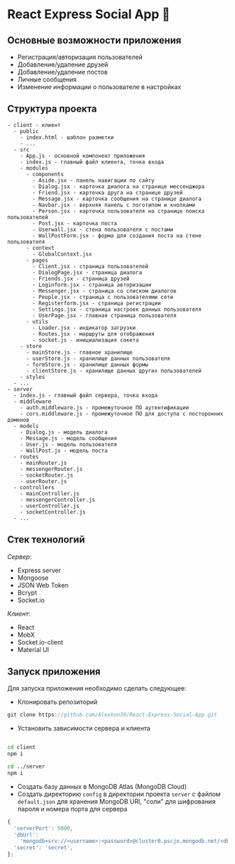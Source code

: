 # React Express Social App :metal:

## Основные возможности приложения

- Регистрация/авторизация пользователей
- Добавление/удаление друзей
- Добавление/удаление постов
- Личные сообщения
- Изменение информации о пользователе в настройках

## Структура проекта

```
- client - клиент
  - public
    - index.html - шаблон разметки
    - ...
  - src
    - App.js - основной компонент приложения
    - index.js - главный файл клиента, точка входа
    - modules
      - components
        - Aside.jsx - панель навигации по сайту
        - Dialog.jsx - карточка диалога на странице мессенджера
        - Friend.jsx - карточка друга на странице друзей
        - Message.jsx - карточка сообщения на странице диалога
        - Navbar.jsx - верхняя панель с логотипом и кнопками
        - Person.jsx - карточка пользователя на странице поиска пользователей
        - Post.jsx - карточка поста
        - Userwall.jsx - стена пользователя с постами
        - WallPostForm.jsx - форма для создания поста на стене пользователя
      - context
        - GlobalContext.jsx
      - pages
        - Client.jsx - страница пользователей
        - DialogPage.jsx - страница диалога
        - Friends.jsx - страница друзей
        - Loginform.jsx - страница авторизации
        - Messenger.jsx - страница со списком диалогов
        - People.jsx - страница с пользователями сети
        - Registerform.jsx - страница регистрации
        - Settings.jsx - страница настроек данных пользователя
        - UserPage.jsx - главная страница пользователя
      - utils
        - Loader.jsx - индикатор загрузки
        - Routes.jsx - маршруты для отображения
        - socket.js - инициализация сокета
    - store
      - mainStore.js - главное хранилище
      - userStore.js - хранилище данных пользователя
      - formStore.js - хранилище данных формы
      - clientStore.js - хранилище данных других пользователей
    - styles
  - ...
- server
  - index.js - главный файл сервера, точка входа
  - middleware
    - auth.middleware.js - промежуточное ПО аутентификации
    - cors.middleware.js - промежуточное ПО для доступа с посторонних доменов
  - models
    - Dialog.js - модель диалога
    - Message.js - модель сообщения
    - User.js - модель пользователя
    - WallPost.js - модель поста
  - routes
    - mainRouter.js
    - messengerRouter.js
    - socketRouter.js
    - userRouter.js
  - controllers
    - mainController.js
    - messengerController.js
    - userController.js
    - socketController.js
  - ...
```

## Стек технологий

_Сервер_:

- Express server
- Mongoose
- JSON Web Token
- Bcrypt
- Socket.io

_Клиент_:

- React
- MobX
- Socket.io-client
- Material UI

## Запуск приложения

Для запуска приложения необходимо сделать следующее:

- Клонировать репозиторий

```js
git clone https://github.com/Alexkon30/React-Express-Social-App.git
```

- Установить зависимости сервера и клиента

```bash

cd client
npm i

cd ../server
npm i
```

- Создать базу данных в MongoDB Atlas (MongoDB Cloud)
- Создать директорию `config` в директории проекта `server` с файлом `default.json` для хранения MongoDB URI, "соли" для шифрования пароля и номера порта для сервера

```js
{
  'serverPort': 5000,
  'dbUrl':
    'mongodb+srv://<username>:<password>@cluster0.pscjo.mongodb.net/<dbname>?retryWrites=true&w=majority',
  'secret': 'secret',
};
```

